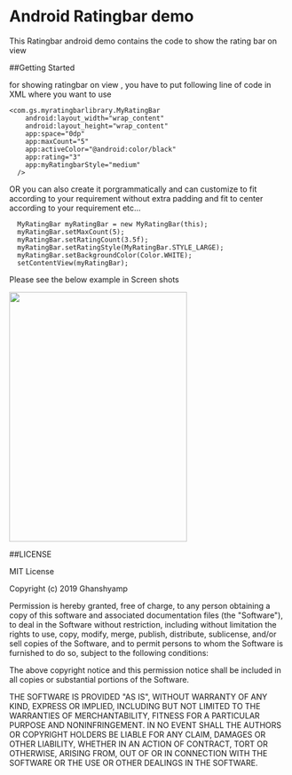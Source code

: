 # Android Ratingbar demo
This Ratingbar android demo contains the code to show the rating bar on view

##Getting Started

for showing ratingbar on view , you have to put following line of code in XML where you want to use

```
<com.gs.myratingbarlibrary.MyRatingBar
    android:layout_width="wrap_content"
    android:layout_height="wrap_content"
    app:space="0dp"
    app:maxCount="5"
    app:activeColor="@android:color/black"
    app:rating="3"
    app:myRatingbarStyle="medium"
  />
  ```


   OR
you can also create it porgrammatically and can customize to fit according to your requirement without extra padding and fit to center according to your requirement etc...

```
  MyRatingBar myRatingBar = new MyRatingBar(this);
  myRatingBar.setMaxCount(5);
  myRatingBar.setRatingCount(3.5f);
  myRatingBar.setRatingStyle(MyRatingBar.STYLE_LARGE);
  myRatingBar.setBackgroundColor(Color.WHITE);
  setContentView(myRatingBar);
```

Please see the below example in Screen shots

<img src="https://cloud.githubusercontent.com/assets/13448460/21808513/a865643c-d769-11e6-8629-91e7cdd1d4a7.png" data-canonical-src="https://cloud.githubusercontent.com/assets/13448460/21808513/a865643c-d769-11e6-8629-91e7cdd1d4a7.png" width="320" height="450" />


##LICENSE

MIT License

Copyright (c) 2019 Ghanshyamp

Permission is hereby granted, free of charge, to any person obtaining a copy
of this software and associated documentation files (the "Software"), to deal
in the Software without restriction, including without limitation the rights
to use, copy, modify, merge, publish, distribute, sublicense, and/or sell
copies of the Software, and to permit persons to whom the Software is
furnished to do so, subject to the following conditions:

The above copyright notice and this permission notice shall be included in all
copies or substantial portions of the Software.

THE SOFTWARE IS PROVIDED "AS IS", WITHOUT WARRANTY OF ANY KIND, EXPRESS OR
IMPLIED, INCLUDING BUT NOT LIMITED TO THE WARRANTIES OF MERCHANTABILITY,
FITNESS FOR A PARTICULAR PURPOSE AND NONINFRINGEMENT. IN NO EVENT SHALL THE
AUTHORS OR COPYRIGHT HOLDERS BE LIABLE FOR ANY CLAIM, DAMAGES OR OTHER
LIABILITY, WHETHER IN AN ACTION OF CONTRACT, TORT OR OTHERWISE, ARISING FROM,
OUT OF OR IN CONNECTION WITH THE SOFTWARE OR THE USE OR OTHER DEALINGS IN THE
SOFTWARE.

